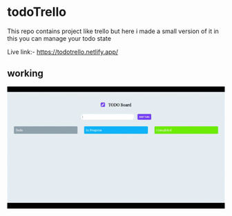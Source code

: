 # todoTrello
This repo contains project like trello but here i made a small version of it in this you can manage your todo state

Live link:- https://todotrello.netlify.app/

## working

![final](https://github.com/lakshay-saini-au8/todoTrello/blob/main/todotrello.gif)